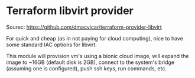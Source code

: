 # Terraform libvirt provider
Sourec: 
https://github.com/dmacvicar/terraform-provider-libvirt

For quick and cheap (as in not paying for cloud computing), nice to have some standard IAC options for libvirt. 

This module will provision vm's using a bionic cloud image, will expand the image to ~16GB (default disk is 2GB), connect to the system's bridge (assuming one is configured), push ssh keys, run commands, etc. 
